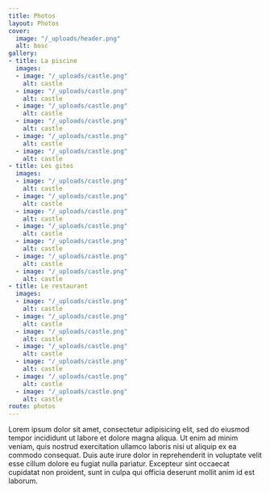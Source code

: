 ```yaml
---
title: Photos
layout: Photos
cover:
  image: "/_uploads/header.png"
  alt: bosc
gallery:
- title: La piscine
  images:
  - image: "/_uploads/castle.png"
    alt: castle
  - image: "/_uploads/castle.png"
    alt: castle
  - image: "/_uploads/castle.png"
    alt: castle
  - image: "/_uploads/castle.png"
    alt: castle
  - image: "/_uploads/castle.png"
    alt: castle
  - image: "/_uploads/castle.png"
    alt: castle
- title: Les gites
  images:
  - image: "/_uploads/castle.png"
    alt: castle
  - image: "/_uploads/castle.png"
    alt: castle
  - image: "/_uploads/castle.png"
    alt: castle
  - image: "/_uploads/castle.png"
    alt: castle
  - image: "/_uploads/castle.png"
    alt: castle
  - image: "/_uploads/castle.png"
    alt: castle
  - image: "/_uploads/castle.png"
    alt: castle
- title: Le restaurant
  images:
  - image: "/_uploads/castle.png"
    alt: castle
  - image: "/_uploads/castle.png"
    alt: castle
  - image: "/_uploads/castle.png"
    alt: castle
  - image: "/_uploads/castle.png"
    alt: castle
  - image: "/_uploads/castle.png"
    alt: castle
  - image: "/_uploads/castle.png"
    alt: castle
  - image: "/_uploads/castle.png"
    alt: castle
route: photos
---
```


Lorem ipsum dolor sit amet, consectetur adipisicing elit, sed do eiusmod tempor incididunt ut labore et dolore magna aliqua. Ut enim ad minim veniam, quis nostrud exercitation ullamco laboris nisi ut aliquip ex ea commodo consequat. Duis aute irure dolor in reprehenderit in voluptate velit esse cillum dolore eu fugiat nulla pariatur. Excepteur sint occaecat cupidatat non proident, sunt in culpa qui officia deserunt mollit anim id est laborum.
